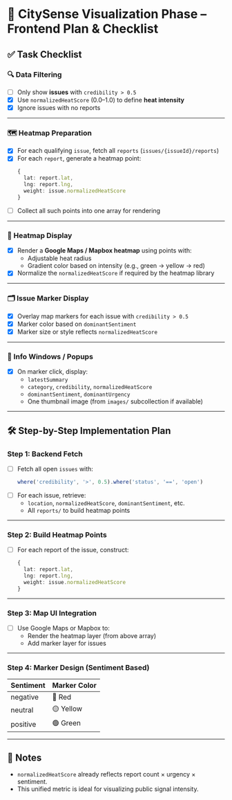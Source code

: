 # 📍 CitySense Visualization Phase – Frontend Plan & Checklist

## ✅ Task Checklist

### 🔍 Data Filtering

- [ ] Only show **issues** with `credibility > 0.5`
- [X] Use `normalizedHeatScore` (0.0–1.0) to define **heat intensity**
- [X] Ignore issues with no reports

---

### 🗺️ Heatmap Preparation

- [X] For each qualifying `issue`, fetch all `reports` (`issues/{issueId}/reports`)
- [X] For each `report`, generate a heatmap point:
  ```ts
  {
    lat: report.lat,
    lng: report.lng,
    weight: issue.normalizedHeatScore
  }
  ```
- [ ] Collect all such points into one array for rendering

---

### 🌈 Heatmap Display

- [X] Render a **Google Maps / Mapbox heatmap** using points with:
  - Adjustable heat radius
  - Gradient color based on intensity (e.g., green → yellow → red)
- [X] Normalize the `normalizedHeatScore` if required by the heatmap library

---

### 🗂️ Issue Marker Display

- [X] Overlay map markers for each issue with `credibility > 0.5`
- [X] Marker color based on `dominantSentiment`
- [X] Marker size or style reflects `normalizedHeatScore`

---

### 🧠 Info Windows / Popups

- [X] On marker click, display:
  - `latestSummary`
  - `category`, `credibility`, `normalizedHeatScore`
  - `dominantSentiment`, `dominantUrgency`
  - One thumbnail image (from `images/` subcollection if available)

---

## 🛠️ Step-by-Step Implementation Plan

### Step 1: Backend Fetch

- [ ] Fetch all open `issues` with:
  ```ts
  where('credibility', '>', 0.5).where('status', '==', 'open')
  ```
- [ ] For each issue, retrieve:
  - `location`, `normalizedHeatScore`, `dominantSentiment`, etc.
  - All `reports/` to build heatmap points

---

### Step 2: Build Heatmap Points

- [ ] For each report of the issue, construct:
  ```ts
  {
    lat: report.lat,
    lng: report.lng,
    weight: issue.normalizedHeatScore
  }
  ```

---

### Step 3: Map UI Integration

- [ ] Use Google Maps or Mapbox to:
  - Render the heatmap layer (from above array)
  - Add marker layer for issues

---

### Step 4: Marker Design (Sentiment Based)

| Sentiment | Marker Color |
| --------- | ------------ |
| negative  | 🔴 Red       |
| neutral   | 🟡 Yellow    |
| positive  | 🟢 Green     |

---

## 📌 Notes

- `normalizedHeatScore` already reflects report count × urgency × sentiment.
- This unified metric is ideal for visualizing public signal intensity.
